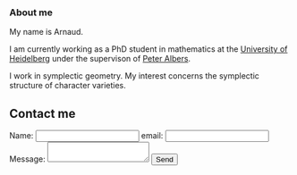 ### About me

My name is Arnaud.

I am currently working as a PhD student in mathematics at the [University of Heidelberg](https://www.uni-heidelberg.de/) under the supervison of [Peter Albers](https://www.mathi.uni-heidelberg.de/~palbers/).

I work in symplectic geometry. My interest concerns the symplectic structure of character varieties.

## Contact me

<html>
<head>
<meta charset="utf-8">
<title>Contact Form</title>
</head>
<body>


<form method="post" action="contact.php">
	<label for="name">Name:</label>
	<input type="text" class="text" name="cf_name" id="name" />
	<label for="email">email:</label>
	<input type="text" class="text" name="cf_email" id="email" />
	<label for="text">Message:</label>
	<textarea class="text" name="cf_message" id="message"></textarea>
	<input type="submit" class="submit" value="Send" />
</form>


</body>
</html>
